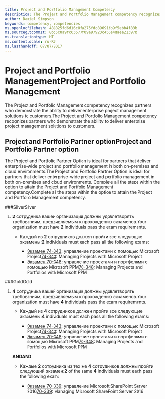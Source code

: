 ```yaml
---
title: Project and Portfolio Management Competency
description: The Project and Portfolio Management competency recognizes partners who demonstrate the ability to deliver enterprise project management solutions to customers.
author: Daniel Simpson
keywords: competency, competencies
ms.openlocfilehash: 489825fd6d16c8fa275fdc89691bb9f5ebb4f83b
ms.sourcegitcommit: 8b55c0a9fc63577f09a97923c453e4daea21397b
ms.translationtype: HT
ms.contentlocale: ru-RU
ms.lasthandoff: 07/07/2017
---
```

# <a name="project-and-portfolio-management"></a><span data-ttu-id="a4dbd-104">Project and Portfolio Management</span><span class="sxs-lookup"><span data-stu-id="a4dbd-104">Project and Portfolio Management</span></span> 
<span data-ttu-id="a4dbd-105">The Project and Portfolio Management competency recognizes partners who demonstrate the ability to deliver enterprise project management solutions to customers.</span><span class="sxs-lookup"><span data-stu-id="a4dbd-105">The Project and Portfolio Management competency recognizes partners who demonstrate the ability to deliver enterprise project management solutions to customers.</span></span>

## <a name="project-and-portfolio-partner-option"></a><span data-ttu-id="a4dbd-106">Project and Portfolio Partner option</span><span class="sxs-lookup"><span data-stu-id="a4dbd-106">Project and Portfolio Partner option</span></span>
<span data-ttu-id="a4dbd-107">The Project and Portfolio Partner Option is ideal for partners that deliver enterprise-wide project and portfolio management in both on-premises and cloud environments.</span><span class="sxs-lookup"><span data-stu-id="a4dbd-107">The Project and Portfolio Partner Option is ideal for partners that deliver enterprise-wide project and portfolio management in both on-premises and cloud environments.</span></span> <span data-ttu-id="a4dbd-108">Complete all the steps within the option to attain the Project and Portfolio Management competency.</span><span class="sxs-lookup"><span data-stu-id="a4dbd-108">Complete all the steps within the option to attain the Project and Portfolio Management competency.</span></span>

###<a name="silver"></a><span data-ttu-id="a4dbd-109">Silver</span><span class="sxs-lookup"><span data-stu-id="a4dbd-109">Silver</span></span>
1. <span data-ttu-id="a4dbd-110">**2** сотрудника вашей организации должны удовлетворять требованиям, предъявляемым к прохождению экзаменов.</span><span class="sxs-lookup"><span data-stu-id="a4dbd-110">Your organization must have **2** individuals pass the exam requirements.</span></span>

    - <span data-ttu-id="a4dbd-111">Каждый из **2** сотрудников должен пройти все следующие экзамены:</span><span class="sxs-lookup"><span data-stu-id="a4dbd-111">**2** individuals must each pass all the following exams:</span></span>

        * <span data-ttu-id="a4dbd-112">[Экзамен 74-343](https://www.microsoft.com/en-us/learning/exam-74-343.aspx): управление проектами с помощью Microsoft Project</span><span class="sxs-lookup"><span data-stu-id="a4dbd-112">[74-343](https://www.microsoft.com/en-us/learning/exam-74-343.aspx): Managing Projects with Microsoft Project</span></span>
        * <span data-ttu-id="a4dbd-113">[Экзамен 70-348](https://www.microsoft.com/en-us/learning/exam-70-348.aspx): управление проектами и портфелями с помощью Microsoft PPM</span><span class="sxs-lookup"><span data-stu-id="a4dbd-113">[70-348](https://www.microsoft.com/en-us/learning/exam-70-348.aspx): Managing Projects and Portfolios with Microsoft PPM</span></span>

###<a name="gold"></a><span data-ttu-id="a4dbd-114">Gold</span><span class="sxs-lookup"><span data-stu-id="a4dbd-114">Gold</span></span>
1. <span data-ttu-id="a4dbd-115">**4** сотрудника вашей организации должны удовлетворять требованиям, предъявляемым к прохождению экзаменов.</span><span class="sxs-lookup"><span data-stu-id="a4dbd-115">Your organization must have **4** individuals pass the exam requirements.</span></span>

    - <span data-ttu-id="a4dbd-116">Каждый из **4** сотрудников должен пройти все следующие экзамены:</span><span class="sxs-lookup"><span data-stu-id="a4dbd-116">**4** individuals must each pass all the following exams:</span></span>

        * <span data-ttu-id="a4dbd-117">[Экзамен 74-343](https://www.microsoft.com/en-us/learning/exam-74-343.aspx): управление проектами с помощью Microsoft Project</span><span class="sxs-lookup"><span data-stu-id="a4dbd-117">[74-343](https://www.microsoft.com/en-us/learning/exam-74-343.aspx): Managing Projects with Microsoft Project</span></span>
        * <span data-ttu-id="a4dbd-118">[Экзамен 70-348](https://www.microsoft.com/en-us/learning/exam-70-348.aspx): управление проектами и портфелями с помощью Microsoft PPM</span><span class="sxs-lookup"><span data-stu-id="a4dbd-118">[70-348](https://www.microsoft.com/en-us/learning/exam-70-348.aspx): Managing Projects and Portfolios with Microsoft PPM</span></span>

    **<span data-ttu-id="a4dbd-119">AND</span><span class="sxs-lookup"><span data-stu-id="a4dbd-119">AND</span></span>** 

    - <span data-ttu-id="a4dbd-120">Каждые **2** сотрудника из тех же **4** сотрудников должны пройти следующий экзамен:</span><span class="sxs-lookup"><span data-stu-id="a4dbd-120">**2** of the same **4** individuals must each pass the following exam:</span></span>

        *  <span data-ttu-id="a4dbd-121">[Экзамен 70-339](https://www.microsoft.com/en-us/learning/exam-70-339.aspx): управление Microsoft SharePoint Server 2016</span><span class="sxs-lookup"><span data-stu-id="a4dbd-121">[70-339](https://www.microsoft.com/en-us/learning/exam-70-339.aspx): Managing Microsoft SharePoint Server 2016</span></span>

